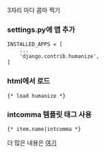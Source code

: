 3자리 마다 콤마 찍기

### settings.py에 앱 추가

```
INSTALLED_APPS = [
    ...
    'django.contrib.humanize',
]
```

### html에서 로드

```
{* load humanize *}
```

### intcomma 템플릿 태그 사용

```
{* item.name|intcomma *}
```

더 많은 내용은 [여기](https://docs.djangoproject.com/en/1.11/ref/contrib/humanize/)


